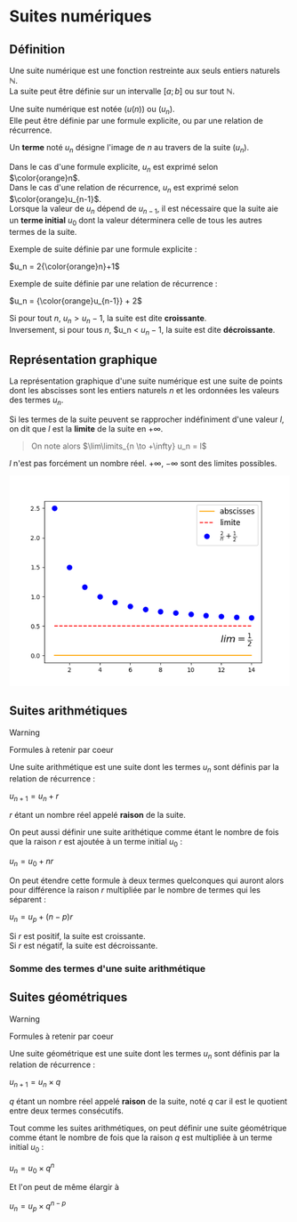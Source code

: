 # Suites numériques

## Définition

Une suite numérique est une fonction restreinte aux seuls entiers naturels $\mathbb{N}$.  
La suite peut être définie sur un intervalle $[a;b]$ ou sur tout $\mathbb{N}$.  

Une suite numérique est notée $(u(n))$ ou $(u_n)$.  
Elle peut être définie par une formule explicite, ou par une relation de récurrence. 

Un **terme** noté $u_n$ désigne l'image de $n$ au travers de la suite $(u_n)$.

Dans le cas d'une formule explicite, $u_n$ est exprimé selon $\color{orange}n$.  
Dans le cas d'une relation de récurrence, $u_n$ est exprimé selon $\color{orange}u_{n-1}$.  
Lorsque la valeur de $u_n$ dépend de $u_{n-1}$, il est nécessaire que la suite aie un **terme initial** $u_0$ dont la valeur déterminera celle de tous les autres termes de la suite.

Exemple de suite définie par une formule explicite :

$u_n = 2{\color{orange}n}+1$

Exemple de suite définie par une relation de récurrence :

$u_n = {\color{orange}u_{n-1}} + 2$



Si pour tout $n$, $u_n > u_n-1$, la suite est dite **croissante**.  
Inversement, si pour tous $n$, $u_n < $u_n-1$, la suite est dite **décroissante**.

## Représentation graphique

La représentation graphique d'une suite numérique est une suite de points dont les abscisses sont les entiers naturels $n$ et les ordonnées les valeurs des termes $u_n$.

Si les termes de la suite peuvent se rapprocher indéfiniment d'une valeur $l$, on dit que $l$ est la **limite** de la suite en $+\infty$.

> On note alors $\lim\limits_{n \to +\infty} u_n = l$

$l$ n'est pas forcément un nombre réel. $+\infty$, $-\infty$ sont des limites possibles.

![fig_02](https://github.com/EtienneLancon/knowitall/blob/master/lycee/maths/002_suites_numeriques/ressources/002_fig_01.png)

## Suites arithmétiques

> [!WARNING]  
> Formules à retenir par coeur

Une suite arithmétique est une suite dont les termes $u_n$ sont définis par la relation de récurrence :  

$u_{n+1} = u_n + r$

$r$ étant un nombre réel appelé **raison** de la suite.

On peut aussi définir une suite arithétique comme étant le nombre de fois que la raison $r$ est ajoutée à un terme initial $u_0$ :

$u_n = u_0 + nr$

On peut étendre cette formule à deux termes quelconques qui auront alors pour différence la raison $r$ multipliée par le nombre de termes qui les séparent :

$u_n = u_p + (n-p)r$

Si $r$ est positif, la suite est croissante.  
Si $r$ est négatif, la suite est décroissante.

### Somme des termes d'une suite arithmétique



## Suites géométriques

> [!WARNING]  
> Formules à retenir par coeur

Une suite géométrique est une suite dont les termes $u_n$ sont définis par la relation de récurrence :

$u_{n+1} = u_n \times q$

$q$ étant un nombre réel appelé **raison** de la suite, noté $q$ car il est le quotient entre deux termes consécutifs.

Tout comme les suites arithmétiques, on peut définir une suite géométrique comme étant le nombre de fois que la raison $q$ est multipliée à un terme initial $u_0$ :

$u_n = u_0 \times q^n$

Et l'on peut de même élargir à

$u_n = u_p \times q^{n-p}$